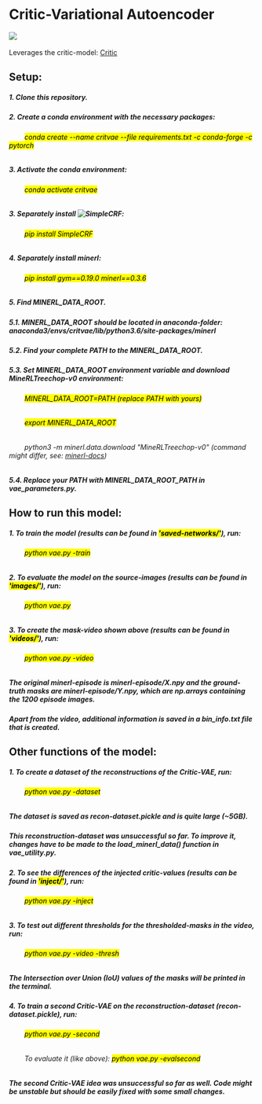 # Critic-Variational Autoencoder
![](https://github.com/lcicek/Critic-VAE/blob/master/video-showcase.gif)  
<br/>
Leverages the critic-model: [Critic](https://github.com/ndrwmlnk/critic-guided-segmentation-of-rewarding-objects-in-first-person-views)

## Setup:
##### 1. Clone this repository.
##### 2. Create a conda environment with the necessary packages:
###### &nbsp;&nbsp;&nbsp;&nbsp;&nbsp;&nbsp;&nbsp;&nbsp;<mark>conda create --name critvae --file requirements.txt -c conda-forge -c pytorch</mark>
##### 3. Activate the conda environment:
###### &nbsp;&nbsp;&nbsp;&nbsp;&nbsp;&nbsp;&nbsp;&nbsp;<mark>conda activate critvae</mark>
##### 3. Separately install ![SimpleCRF](https://github.com/HiLab-git/SimpleCRF):
###### &nbsp;&nbsp;&nbsp;&nbsp;&nbsp;&nbsp;&nbsp;&nbsp;<mark>pip install SimpleCRF</mark>
##### 4. Separately install minerl:
###### &nbsp;&nbsp;&nbsp;&nbsp;&nbsp;&nbsp;&nbsp;&nbsp;<mark>pip install gym==0.19.0 minerl==0.3.6</mark>
##### 5. Find MINERL_DATA_ROOT.
##### 5.1. MINERL_DATA_ROOT should be located in anaconda-folder: anaconda3/envs/critvae/lib/python3.6/site-packages/minerl
##### 5.2. Find _your_ complete PATH to the MINERL_DATA_ROOT.
##### 5.3. Set MINERL_DATA_ROOT environment variable and download MineRLTreechop-v0 environment:
###### &nbsp;&nbsp;&nbsp;&nbsp;&nbsp;&nbsp;&nbsp;&nbsp;<mark>MINERL_DATA_ROOT=PATH (replace PATH with yours)</mark>
###### &nbsp;&nbsp;&nbsp;&nbsp;&nbsp;&nbsp;&nbsp;&nbsp;<mark>export MINERL_DATA_ROOT</mark>
###### &nbsp;&nbsp;&nbsp;&nbsp;&nbsp;&nbsp;&nbsp;&nbsp;python3 -m minerl.data.download "MineRLTreechop-v0" (command might differ, see: [minerl-docs](https://minerl.io/docs/tutorials/data_sampling.html))
##### 5.4. Replace your PATH with MINERL_DATA_ROOT_PATH in vae_parameters.py.

## How to run this model:
##### 1. To train the model (results can be found in <mark>'saved-networks/'</mark>), run:
###### &nbsp;&nbsp;&nbsp;&nbsp;&nbsp;&nbsp;&nbsp;&nbsp;<mark>python vae.py -train</mark>
##### 2. To evaluate the model on the source-images (results can be found in <mark>'images/'</mark>), run:
###### &nbsp;&nbsp;&nbsp;&nbsp;&nbsp;&nbsp;&nbsp;&nbsp;<mark>python vae.py</mark>
##### 3. To create the mask-video shown above (results can be found in <mark>'videos/'</mark>), run:
###### &nbsp;&nbsp;&nbsp;&nbsp;&nbsp;&nbsp;&nbsp;&nbsp;<mark>python vae.py -video</mark>
##### _The original minerl-episode is minerl-episode/X.npy and the ground-truth masks are minerl-episode/Y.npy, which are np.arrays containing the 1200 episode images._
##### _Apart from the video, additional information is saved in a bin_info.txt file that is created._

## Other functions of the model:
##### 1. To create a dataset of the reconstructions of the Critic-VAE, run:
###### &nbsp;&nbsp;&nbsp;&nbsp;&nbsp;&nbsp;&nbsp;&nbsp;<mark>python vae.py -dataset</mark>
##### _The dataset is saved as recon-dataset.pickle and is quite large (~5GB)._
##### _This reconstruction-dataset was unsuccessful so far. To improve it, changes have to be made to the load_minerl_data() function in vae_utility.py._
##### 2. To see the differences of the injected critic-values (results can be found in <mark>'inject/'</mark>), run:
###### &nbsp;&nbsp;&nbsp;&nbsp;&nbsp;&nbsp;&nbsp;&nbsp;<mark>python vae.py -inject</mark>
##### 3. To test out different thresholds for the thresholded-masks in the video, run:
###### &nbsp;&nbsp;&nbsp;&nbsp;&nbsp;&nbsp;&nbsp;&nbsp;<mark>python vae.py -video -thresh</mark>
##### _The Intersection over Union (IoU) values of the masks will be printed in the terminal._
##### 4. To train a second Critic-VAE on the reconstruction-dataset (recon-dataset.pickle), run:
###### &nbsp;&nbsp;&nbsp;&nbsp;&nbsp;&nbsp;&nbsp;&nbsp;<mark>python vae.py -second</mark>
###### &nbsp;&nbsp;&nbsp;&nbsp;&nbsp;&nbsp;&nbsp;&nbsp;To evaluate it (like above): <mark>python vae.py -evalsecond</mark>
##### _The second Critic-VAE idea was unsuccessful so far as well. Code might be unstable but should be easily fixed with some small changes._

